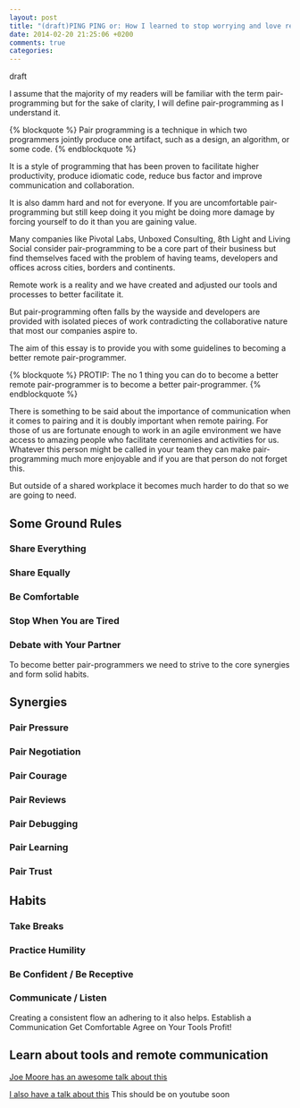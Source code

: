```yaml
---
layout: post
title: "(draft)PING PING or: How I learned to stop worrying and love remote pairing."
date: 2014-02-20 21:25:06 +0200
comments: true
categories:
---
```


draft

I assume that the majority of my readers will be familiar with the term pair-programming but for the sake of clarity, I will define pair-programming as I understand it.

{% blockquote %}
Pair programming is a technique in which two programmers jointly produce one artifact, such as a design, an algorithm, or some code.
{% endblockquote %}

It is a style of programming that has been proven to facilitate higher productivity, produce idiomatic code, reduce bus factor and improve communication and collaboration.

It is also damm hard and not for everyone.
If you are uncomfortable pair-programming but still keep doing it you might be doing more damage by forcing yourself to do it than you are gaining value.

Many companies like Pivotal Labs, Unboxed Consulting, 8th Light and Living Social consider pair-programming to be a core part of their business but find themselves faced with the problem of having teams, developers and offices across cities, borders and continents.

Remote work is a reality and we have created and adjusted our tools and processes to better facilitate it.

But pair-programming often falls by the wayside and developers are provided with isolated pieces of work contradicting the collaborative nature that most our companies aspire to.

The aim of this essay is to provide you with some guidelines to becoming a better remote pair-programmer.

{% blockquote %}
PROTIP: The no 1 thing you can do to become a better remote pair-programmer is to become a better pair-programmer.
{% endblockquote %}

There is something to be said about the importance of communication when it comes to pairing and it is doubly important when remote pairing. For those of us are fortunate enough to work in an agile environment we have access to amazing people who facilitate ceremonies and activities for us. Whatever this person might be called in your team they can make pair-programming much more enjoyable and if you are that person do not forget this.

But outside of a shared workplace it becomes much harder to do that so we are going to need.

## Some Ground Rules

### Share Everything
### Share Equally
### Be Comfortable
### Stop When You are Tired
### Debate with Your Partner

To become better pair-programmers we need to strive to the core synergies and form solid habits.

## Synergies
### Pair Pressure
### Pair Negotiation
### Pair Courage
### Pair Reviews
### Pair Debugging
### Pair Learning
### Pair Trust

## Habits
### Take Breaks
### Practice Humility
### Be Confident / Be Receptive
### Communicate / Listen

Creating a consistent flow an adhering to it also helps.
Establish a Communication
Get Comfortable
Agree on Your Tools
Profit!

## Learn about tools and remote communication

[Joe Moore has an awesome talk about this](http://www.youtube.com/watch?v=saSEu2p7aAI)

[I also have a talk about this]() This should be on youtube soon
